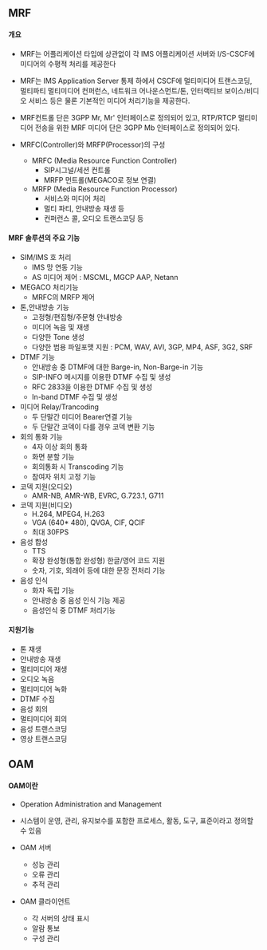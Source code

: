 ## MRF

#### 개요
- MRF는 어플리케이션 타입에 상관없이 각 IMS 어플리케이션 서버와 I/S-CSCF에 미디어의 수평적 처리를 제공한다
- MRF는 IMS Application Server 통제 하에서 CSCF에 멀티미디어 트랜스코딩, 멀티파티 멀티미디어 컨퍼런스, 네트워크 어나운스먼트/톤, 인터랙티브 보이스/비디오 서비스 등은 물론 기본적인 미디어 처리기능을 제공한다.
- MRF컨트롤 단은 3GPP Mr, Mr' 인터페이스로 정의되어 있고, RTP/RTCP 멀티미디어 전송을 위한 MRF 미디어 단은 3GPP Mb 인터페이스로 정의되어 있다.

- MRFC(Controller)와 MRFP(Processor)의 구성
  - MRFC (Media Resource Function Controller)
    - SIP시그널/세션 컨트롤
    - MRFP 먼트롤(MEGACO로 정보 연결)
  - MRFP (Media Resource Function Processor)
    - 서비스와 미디어 처리
    - 멀티 파티, 안내방송 재생 등
    - 컨퍼런스 콜, 오디오 트랜스코딩 등

#### MRF 솔루션의 주요 기능
- SIM/IMS 호 처리
  - IMS 망 연동 기능
  - AS 미디어 제어 : MSCML, MGCP AAP, Netann
- MEGACO 처리기능
  - MRFC의 MRFP 제어
- 톤,안내방송 기능
  - 고정형/편집형/주문형 안내방송
  - 미디어 녹음 및 재생
  - 다양한 Tone 생성
  - 다양한 범용 파일포맷 지원 : PCM, WAV, AVI, 3GP, MP4, ASF, 3G2, SRF
- DTMF 기능
  - 안내방송 중 DTMF에 대한 Barge-in, Non-Barge-in 기능
  - SIP-INFO 메시지를 이용한 DTMF 수집 및 생성
  - RFC 2833을 이용한 DTMF 수집 및 생성
  - In-band DTMF 수집 및 생성
- 미디어 Relay/Trancoding
  - 두 단말간 미디어 Bearer연결 기능
  - 두 단말간 코덱이 다를 경우 코덱 변환 기능
- 회의 통화 기능
  - 4자 이상 회의 통화
  - 화면 분할 기능
  - 회의통화 시 Transcoding 기능
  - 참여자 위치 고정 기능
- 코덱 지원(오디오)
  - AMR-NB, AMR-WB, EVRC, G.723.1, G711
- 코덱 지원(비디오)
  - H.264, MPEG4, H.263
  - VGA (640* 480), QVGA, CIF, QCIF
  - 최대 30FPS
- 음성 합성
  - TTS
  - 확장 완성형(통합 완성형) 한글/영어 코드 지원
  - 숫자, 기호, 외래어 등에 대한 문장 전처리 기능
- 음성 인식
  - 화자 독립 기능
  - 안내방송 중 음성 인식 기능 제공
  - 음성인식 중 DTMF 처리기능

#### 지원기능
- 톤 재생
- 안내방송 재생
- 멀티미디어 재생
- 오디오 녹음
- 멀티미디어 녹화
- DTMF 수집
- 음성 회의
- 멀티미디어 회의
- 음성 트랜스코딩
- 영상 트랜스코딩

## OAM

#### OAM이란
- Operation Administration and Management
- 시스템이 운영, 관리, 유지보수를 포함한 프로세스, 활동, 도구, 표준이라고 정의할 수 있음

- OAM 서버
  - 성능 관리
  - 오류 관리
  - 추적 관리
- OAM 클라이언트
  - 각 서버의 상태 표시
  - 알람 통보
  - 구성 관리


